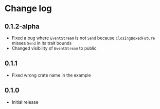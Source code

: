 # Change log

## 0.1.2-alpha

- Fixed a bug where `EventStream` is not `Send` because `ClosingBoxedFuture` misses `Send` in its
  trait bounds
- Changed visibility of `EventStream` to public

## 0.1.1

- Fixed wrong crate name in the example

## 0.1.0

- Initial release

